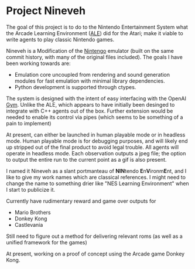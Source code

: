 # Project Nineveh

The goal of this project is to do to the Nintendo Entertainment System what the Arcade Learning Environment ([ALE](https://github.com/mgbellemare/Arcade-Learning-Environment))
did for the Atari; make it viable to write agents to play classic Nintendo games.
 
Nineveh is a Modification of the [Nintengo](https://github.com/nwidger/nintengo) emulator (built on the same commit history, with many of the original files included). The goals I have been working towards are:
-  Emulation core uncoupled from rendering and sound generation modules for fast emulation with minimal library dependencies.
-  Python development is supported through ctypes.

The system is designed with the intent of easy interfacing with the OpenAI [Gym](https://github.com/openai/gym). Unlike the ALE, which appears to have initially been desinged
to integrate with C++ agents out of the box. Further extension would be needed to enable its control via pipes (which seems to be something of a pain to implement)

At present, can either be launched in human playable mode or in headless mode. Human playable mode is for debugging purposes, and will likely end up stripped out of the final product to avoid legal trouble. All agents will operate in headless mode. Each observation outputs a jpeg file; the option to output the entire
run to the current point as a gif is also present.

I named it Nineveh as a slant portmanteau of **NIN**tendo **E**n**V**ironm**E**nt, and I like to give my work names which are classical references. I might need to change the name to something drier like "NES Learning Environment" when I start to publicize it.

Currently have rudimentary reward and game over outputs for 
- Mario Brothers
- Donkey Kong
- Castlevania

Still need to figure out a method for delivering relevant roms (as well as a unified framework for the games)

At present, working on a proof of concept using the Arcade game Donkey Kong.